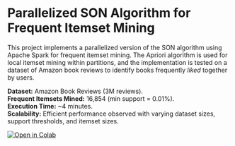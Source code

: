 # Parallelized SON Algorithm for Frequent Itemset Mining
This project implements a parallelized version of the SON algorithm using Apache Spark for frequent itemset mining. The Apriori algorithm is used for local itemset mining within partitions, and the implementation is tested on a dataset of Amazon book reviews to identify books frequently *liked* together by users.

**Dataset:** Amazon Book Reviews (3M reviews).\
**Frequent Itemsets Mined:** 16,854 (min support = 0.01%).\
**Execution Time:** ~4 minutes.\
**Scalability:** Efficient performance observed with varying dataset sizes, support thresholds, and itemset sizes.

[![Open in Colab](https://colab.research.google.com/assets/colab-badge.svg)](https://colab.research.google.com/github/julwdo/Algorithms-project/blob/main/Algorithms_Project_JW.ipynb)
